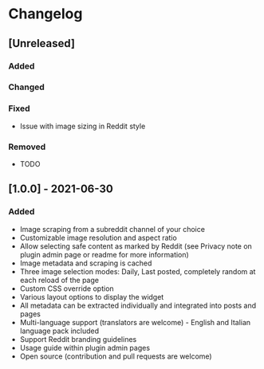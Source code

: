 # Changelog

## [Unreleased]

### Added

### Changed

### Fixed
- Issue with image sizing in Reddit style

### Removed

- TODO

## [1.0.0] - 2021-06-30

### Added

- Image scraping from a subreddit channel of your choice
- Customizable image resolution and aspect ratio
- Allow selecting safe content as marked by Reddit (see Privacy note on plugin admin page or readme for more information)
- Image metadata and scraping is cached
- Three image selection modes: Daily, Last posted, completely random at each reload of the page
- Custom CSS override option
- Various layout options to display the widget
- All metadata can be extracted individually and integrated into posts and pages
- Multi-language support (translators are welcome) - English and Italian language pack included
- Support Reddit branding guidelines
- Usage guide within plugin admin pages
- Open source (contribution and pull requests are welcome)